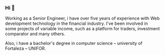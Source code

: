 ### Hi 👋

Working as a Senior Engineer, i have over five years of experience with Web development technology in the financial industry. I've been involved in some projects of variable income, such as a platform for traders, investment comparator and many others.

Also, i have a bachelor's degree in computer science – university of Fortaleza – UNIFOR.
